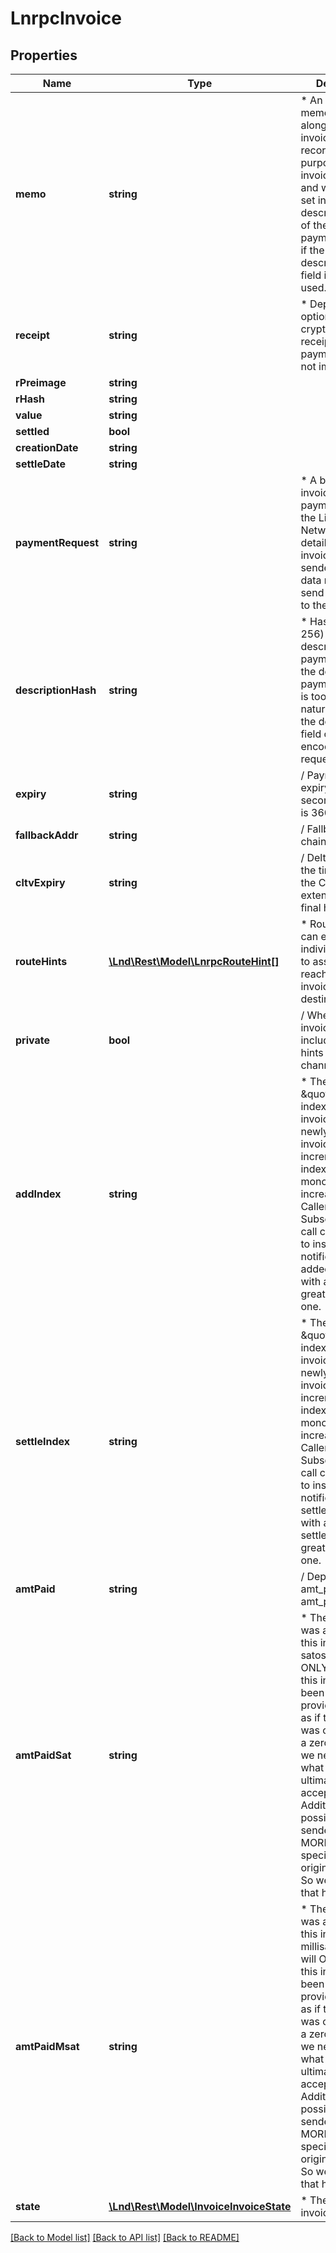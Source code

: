# LnrpcInvoice

## Properties
Name | Type | Description | Notes
------------ | ------------- | ------------- | -------------
**memo** | **string** | * An optional memo to attach along with the invoice. Used for record keeping purposes for the invoice&#39;s creator, and will also be set in the description field of the encoded payment request if the description_hash field is not being used. | [optional] 
**receipt** | **string** | * Deprecated. An optional cryptographic receipt of payment which is not implemented. | [optional] 
**rPreimage** | **string** |  | [optional] 
**rHash** | **string** |  | [optional] 
**value** | **string** |  | [optional] 
**settled** | **bool** |  | [optional] 
**creationDate** | **string** |  | [optional] 
**settleDate** | **string** |  | [optional] 
**paymentRequest** | **string** | * A bare-bones invoice for a payment within the Lightning Network.  With the details of the invoice, the sender has all the data necessary to send a payment to the recipient. | [optional] 
**descriptionHash** | **string** | * Hash (SHA-256) of a description of the payment. Used if the description of payment (memo) is too long to naturally fit within the description field of an encoded payment request. | [optional] 
**expiry** | **string** | / Payment request expiry time in seconds. Default is 3600 (1 hour). | [optional] 
**fallbackAddr** | **string** | / Fallback on-chain address. | [optional] 
**cltvExpiry** | **string** | / Delta to use for the time-lock of the CLTV extended to the final hop. | [optional] 
**routeHints** | [**\Lnd\Rest\Model\LnrpcRouteHint[]**](LnrpcRouteHint.md) | * Route hints that can each be individually used to assist in reaching the invoice&#39;s destination. | [optional] 
**private** | **bool** | / Whether this invoice should include routing hints for private channels. | [optional] 
**addIndex** | **string** | * The \&quot;add\&quot; index of this invoice. Each newly created invoice will increment this index making it monotonically increasing. Callers to the SubscribeInvoices call can use this to instantly get notified of all added invoices with an add_index greater than this one. | [optional] 
**settleIndex** | **string** | * The \&quot;settle\&quot; index of this invoice. Each newly settled invoice will increment this index making it monotonically increasing. Callers to the SubscribeInvoices call can use this to instantly get notified of all settled invoices with an settle_index greater than this one. | [optional] 
**amtPaid** | **string** | / Deprecated, use amt_paid_sat or amt_paid_msat. | [optional] 
**amtPaidSat** | **string** | * The amount that was accepted for this invoice, in satoshis. This will ONLY be set if this invoice has been settled. We provide this field as if the invoice was created with a zero value, then we need to record what amount was ultimately accepted. Additionally, it&#39;s possible that the sender paid MORE that was specified in the original invoice. So we&#39;ll record that here as well. | [optional] 
**amtPaidMsat** | **string** | * The amount that was accepted for this invoice, in millisatoshis. This will ONLY be set if this invoice has been settled. We provide this field as if the invoice was created with a zero value, then we need to record what amount was ultimately accepted. Additionally, it&#39;s possible that the sender paid MORE that was specified in the original invoice. So we&#39;ll record that here as well. | [optional] 
**state** | [**\Lnd\Rest\Model\InvoiceInvoiceState**](InvoiceInvoiceState.md) | * The state the invoice is in. | [optional] 

[[Back to Model list]](../README.md#documentation-for-models) [[Back to API list]](../README.md#documentation-for-api-endpoints) [[Back to README]](../README.md)


